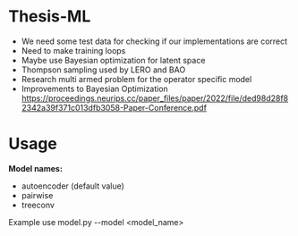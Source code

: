 # Thesis-ML
- We need some test data for checking if our implementations are correct
- Need to make training loops
- Maybe use Bayesian optimization for latent space
- Thompson sampling used by LERO and BAO
- Research multi armed problem for the operator specific model
- Improvements to Bayesian Optimization https://proceedings.neurips.cc/paper_files/paper/2022/file/ded98d28f82342a39f371c013dfb3058-Paper-Conference.pdf

# Usage

**Model names:**
- autoencoder (default value)
- pairwise
- treeconv

Example use model.py --model <model_name>
